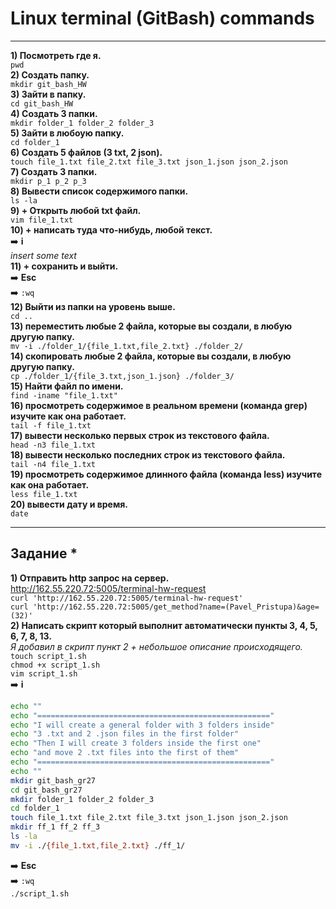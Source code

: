 # Linux terminal (GitBash) commands
____
__1) Посмотреть где я.__   
	`pwd`  
__2) Создать папку.__   
	`mkdir git_bash_HW`  
__3) Зайти в папку.__   
	`cd git_bash_HW`  
__4) Создать 3 папки.__   
	`mkdir folder_1 folder_2 folder_3`  
__5) Зайти в любоую папку.__   
	`cd folder_1`  
__6) Создать 5 файлов (3 txt, 2 json).__   
	`touch file_1.txt file_2.txt file_3.txt json_1.json json_2.json`  
__7) Создать 3 папки.__   
	`mkdir p_1 p_2 p_3`  
__8) Вывести список содержимого папки.__   
	`ls -la`  
__9) + Открыть любой txt файл.__     
	`vim file_1.txt`  
__10) + написать туда что-нибудь, любой текст.__   
	➡️ __i__   
	*insert some text*  
__11) + сохранить и выйти.__   
	➡️ __Esc__  
	➡️ `:wq`  
__12) Выйти из папки на уровень выше.__   
	`cd ..`  
__13) переместить любые 2 файла, которые вы создали, в любую другую папку.__   
	`mv -i ./folder_1/{file_1.txt,file_2.txt} ./folder_2/`  
__14) скопировать любые 2 файла, которые вы создали, в любую другую папку.__   
	`cp ./folder_1/{file_3.txt,json_1.json} ./folder_3/`  
__15) Найти файл по имени.__   
	`find -iname "file_1.txt"`  
__16) просмотреть содержимое в реальном времени (команда grep) изучите как она работает.__   
	`tail -f file_1.txt`  
__17) вывести несколько первых строк из текстового файла.__   
	`head -n3 file_1.txt`  
__18) вывести несколько последних строк из текстового файла.__   
	`tail -n4 file_1.txt`  
__19) просмотреть содержимое длинного файла (команда less) изучите как она работает.__   
	`less file_1.txt`  
__20) вывести дату и время.__   
	`date`  
____

## Задание *  
__1) Отправить http запрос на сервер.__   
http://162.55.220.72:5005/terminal-hw-request  
	`curl 'http://162.55.220.72:5005/terminal-hw-request'`  
	`curl 'http://162.55.220.72:5005/get_method?name=(Pavel_Pristupa)&age=(32)'`  
__2) Написать скрипт который выполнит автоматически пункты 3, 4, 5, 6, 7, 8, 13.__   
*Я добавил в скрипт пункт 2 + небольшое описание происходящего.*  
`touch script_1.sh`  
`chmod +x script_1.sh`  
`vim script_1.sh`  
➡️ __i__ 
```bash
echo ""  
echo "===================================================="  
echo "I will create a general folder with 3 folders inside"  
echo "3 .txt and 2 .json files in the first folder"  
echo "Then I will create 3 folders inside the first one"  
echo "and move 2 .txt files into the first of them"  
echo "===================================================="  
echo ""  
mkdir git_bash_gr27  
cd git_bash_gr27  
mkdir folder_1 folder_2 folder_3  
cd folder_1  
touch file_1.txt file_2.txt file_3.txt json_1.json json_2.json  
mkdir ff_1 ff_2 ff_3  
ls -la  
mv -i ./{file_1.txt,file_2.txt} ./ff_1/  
```  
➡️ __Esc__  
➡️ `:wq`  
`./script_1.sh`  
